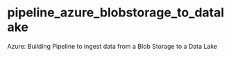 # pipeline_azure_blobstorage_to_datalake
Azure: Building Pipeline to ingest data from a Blob Storage to a Data Lake
